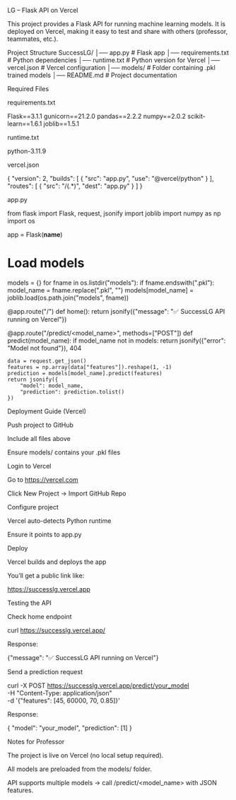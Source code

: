 
LG – Flask API on Vercel

This project provides a Flask API for running machine learning models.
It is deployed on Vercel, making it easy to test and share with others (professor, teammates, etc.).

 Project Structure
SuccessLG/
│── app.py              # Flask app
│── requirements.txt    # Python dependencies
│── runtime.txt         # Python version for Vercel
│── vercel.json         # Vercel configuration
│── models/             # Folder containing .pkl trained models
│── README.md           # Project documentation

 Required Files

requirements.txt

Flask==3.1.1
gunicorn==21.2.0
pandas==2.2.2
numpy==2.0.2
scikit-learn==1.6.1
joblib==1.5.1


runtime.txt

python-3.11.9


vercel.json

{
  "version": 2,
  "builds": [
    {
      "src": "app.py",
      "use": "@vercel/python"
    }
  ],
  "routes": [
    {
      "src": "/(.*)",
      "dest": "app.py"
    }
  ]
}


app.py

from flask import Flask, request, jsonify
import joblib
import numpy as np
import os

app = Flask(__name__)

# Load models
models = {}
for fname in os.listdir("models"):
    if fname.endswith(".pkl"):
        model_name = fname.replace(".pkl", "")
        models[model_name] = joblib.load(os.path.join("models", fname))

@app.route("/")
def home():
    return jsonify({"message": "✅ SuccessLG API running on Vercel"})

@app.route("/predict/<model_name>", methods=["POST"])
def predict(model_name):
    if model_name not in models:
        return jsonify({"error": "Model not found"}), 404
    
    data = request.get_json()
    features = np.array(data["features"]).reshape(1, -1)
    prediction = models[model_name].predict(features)
    return jsonify({
        "model": model_name,
        "prediction": prediction.tolist()
    })

Deployment Guide (Vercel)

Push project to GitHub

Include all files above

Ensure models/ contains your .pkl files

Login to Vercel

Go to https://vercel.com

Click New Project → Import GitHub Repo

Configure project

Vercel auto-detects Python runtime

Ensure it points to app.py

Deploy

Vercel builds and deploys the app

You’ll get a public link like:

https://successlg.vercel.app

 Testing the API

Check home endpoint

curl https://successlg.vercel.app/


Response:

{"message": "✅ SuccessLG API running on Vercel"}


Send a prediction request

curl -X POST https://successlg.vercel.app/predict/your_model \
     -H "Content-Type: application/json" \
     -d '{"features": [45, 60000, 70, 0.85]}'


Response:

{
  "model": "your_model",
  "prediction": [1]
}

 Notes for Professor

The project is live on Vercel (no local setup required).

All models are preloaded from the models/ folder.

API supports multiple models → call /predict/<model_name> with JSON features.
